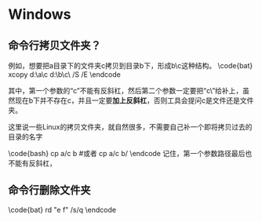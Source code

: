 # Windows

## 命令行拷贝文件夹？
例如，想要把a目录下的文件夹c拷贝到目录b下，形成b\c这种结构。
\code{bat}
xcopy d:\a\c d:\b\c\ /S /E
\endcode

其中，第一个参数的“c”不能有反斜杠，然后第二个参数一定要把“c\”给补上，虽然现在b下并不存在c，并且一定要**加上反斜杠**，否则工具会提问c是文件还是文件夹。

这里说一些Linux的拷贝文件夹，就自然很多，不需要自己补一个即将拷贝过去的目录的名字

\code{bash}
cp a/c b
#或者
cp a/c b/
\endcode
记住，第一个参数路径最后也不能有反斜杠，

## 命令行删除文件夹
\code{bat}
rd "e f" /s/q
\endcode
